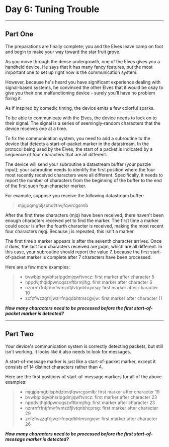 # Day 6: Tuning Trouble

***
## Part One
The preparations are finally complete; you and the Elves leave camp on foot and begin to make your
way toward the star fruit grove.

As you move through the dense undergrowth, one of the Elves gives you a handheld device. He says
that it has many fancy features, but the most important one to set up right now is the communication
system.

However, because he's heard you have significant experience dealing with signal-based systems, he
convinced the other Elves that it would be okay to give you their one malfunctioning device - surely
you'll have no problem fixing it.

As if inspired by comedic timing, the device emits a few colorful sparks.

To be able to communicate with the Elves, the device needs to lock on to their signal. The signal is
a series of seemingly-random characters that the device receives one at a time.

To fix the communication system, you need to add a subroutine to the device that detects a
start-of-packet marker in the datastream. In the protocol being used by the Elves, the start of a
packet is indicated by a sequence of four characters that are all different.

The device will send your subroutine a datastream buffer (your puzzle input); your subroutine needs
to identify the first position where the four most recently received characters were all different.
Specifically, it needs to report the number of characters from the beginning of the buffer to the
end of the first such four-character marker.

For example, suppose you receive the following datastream buffer:

> mjqjpqmgbljsphdztnvjfqwrcgsmlb

After the first three characters (mjq) have been received, there haven't been enough characters
received yet to find the marker. The first time a marker could occur is after the fourth character
is received, making the most recent four characters mjqj. Because j is repeated, this isn't a marker.

The first time a marker appears is after the seventh character arrives. Once it does, the last four
characters received are jpqm, which are all different. In this case, your subroutine should report
the value 7, because the first start-of-packet marker is complete after 7 characters have been
processed.

Here are a few more examples:

> - bvwbjplbgvbhsrlpgdmjqwftvncz: first marker after character 5
> - nppdvjthqldpwncqszvftbrmjlhg: first marker after character 6
> - nznrnfrfntjfmvfwmzdfjlvtqnbhcprsg: first marker after character 10
> - zcfzfwzzqfrljwzlrfnpqdbhtmscgvjw: first marker after character 11

***How many characters need to be processed before the first start-of-packet marker is detected?***

***
## Part Two
Your device's communication system is correctly detecting packets, but still isn't working. It
looks like it also needs to look for messages.

A start-of-message marker is just like a start-of-packet marker, except it consists of 14 distinct
characters rather than 4.

Here are the first positions of start-of-message markers for all of the above examples:

> - mjqjpqmgbljsphdztnvjfqwrcgsmlb: first marker after character 19
> - bvwbjplbgvbhsrlpgdmjqwftvncz: first marker after character 23
> - nppdvjthqldpwncqszvftbrmjlhg: first marker after character 23
> - nznrnfrfntjfmvfwmzdfjlvtqnbhcprsg: first marker after character 29
> - zcfzfwzzqfrljwzlrfnpqdbhtmscgvjw: first marker after character 26

***How many characters need to be processed before the first start-of-message marker is detected?***